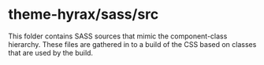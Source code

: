 # theme-hyrax/sass/src

This folder contains SASS sources that mimic the component-class hierarchy. These files
are gathered in to a build of the CSS based on classes that are used by the build.
